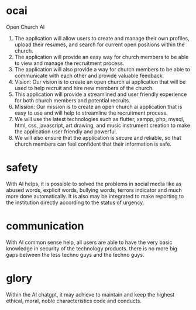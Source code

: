 # ocai
Open Church AI

1. The application will allow users to create and manage their own profiles, upload their resumes, and search for current open positions within the church. 
2. The application will provide an easy way for church members to be able to view and manage the recruitment process. 
3. The application will also provide a way for church members to be able to communicate with each other and provide valuable feedback. 
4. Vision: Our vision is to create an open church ai application that will be used to help recruit and hire new members of the church. 
5. This application will provide a streamlined and user friendly experience for both church members and potential recruits. 
6. Mission: Our mission is to create an open church ai application that is easy to use and will help to streamline the recruitment process. 
7. We will use the latest technologies such as flutter, xampp, php, mysql, html, css, javascript, art drawing, and music instrument creation to make the application user friendly and powerful. 
8. We will also ensure that the application is secure and reliable, so that church members can feel confident that their information is safe.

# safety
With AI helps, it is possible to solved the problems in social media like as abused words, explicit words, bullying words, terrors indicator and much more done automatically.
It is also may be integrated to make reporting to the institution directly according to the status of urgency.

# communication
With AI common sense help, all users are able to have the very basic knowledge in security of the technology products. there is no more big gaps between the less techno guys and the techno guys.

# glory
Within the AI chatgpt, it may achieve to maintain and keep the highest ethical, moral, noble characteristics code and conducts.
